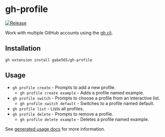 # gh-profile

[![Release](https://github.com/gabe565/gh-profile/actions/workflows/release.yml/badge.svg)](https://github.com/gabe565/gh-profile/actions/workflows/release.yml)

Work with multiple GitHub accounts using the [gh cli](https://cli.github.com/).

## Installation

```shell
gh extension install gabe565/gh-profile
```

## Usage

- `gh profile create` - Prompts to add a new profile.
  - `gh profile create example` - Adds a profile named example.
- `gh profile switch` - Prompts to choose a profile from an interactive list.
  - `gh profile switch default` - Switches to a profile named default.
- `gh profile list` - Lists all profiles.
- `gh profile delete` - Prompts to remove a profile.
  - `gh profile delete example` - Deletes a profile named example.

See [generated usage docs](./docs/profile.md) for more information.

